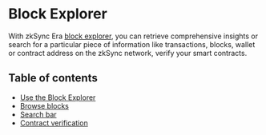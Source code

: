 # Block Explorer

With zkSync Era [block explorer](https://explorer.zksync.io/), you can retrieve comprehensive insights or search for a particular piece of information like transactions, blocks, wallet or contract address on the zkSync network, verify your smart contracts.

## Table of contents

- [Use the Block Explorer](./intro.md)
- [Browse blocks](./block-view.md)
- [Search bar](./search.md)
- [Contract verification](./contract-verification.md)
